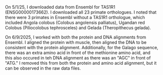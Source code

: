 On 5/1/25, I downloaded data from Ensembl for TAS1R1 (ENSG00000173662). I downloaded all 23 primate orthologues. I noted that there were 3 primates in Ensembl without a TAS1R1 orthologue, which included Angola colobus (Colobus angolensis palliatus), Ugandan red Colobus (Piliocolobus tephrosceles) and Gelada (Theropithecus gelada). 

On 6/9/2025, I worked with both the protein and DNA alignments from 
Ensembl. I aligned the protein with muscle, then aligned the DNA to be 
consistent with the protein alignment. Additionally, for the Galago 
sequence, there was an extra amino acid in front of the methionine amino 
acid, and this also occured in teh DNA alignment as there was an "AGC" in 
front of "ATG." I removed this from both the protein and amino acid 
alignment, but it can be observed in the raw data files. 
